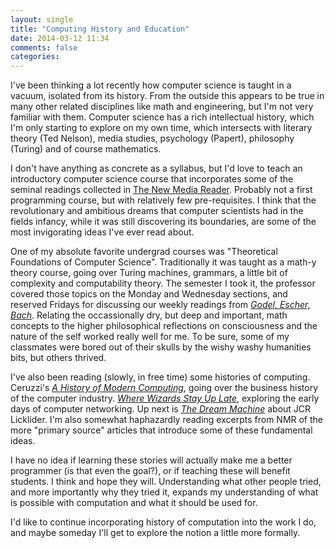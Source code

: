 ```yaml
---
layout: single
title: "Computing History and Education"
date: 2014-03-12 11:34
comments: false
categories: 
---
```


I've been thinking a lot recently how computer science is taught in a vacuum, isolated from its history.
From the outside this appears to be true in many other related disciplines like math and engineering, but I'm not very familiar with them.
Computer science has a rich intellectual history, which I'm only starting to explore on my own time, which intersects with literary theory (Ted Nelson), media studies, psychology (Papert), philosophy (Turing) and of course mathematics.

I don't have anything as concrete as a syllabus, but I'd love to teach an introductory computer science course that incorporates some of the seminal readings collected in [The New Media Reader](http://www.newmediareader.com/).
Probably not a first programming course, but with relatively few pre-requisites.
I think that the revolutionary and ambitious dreams that computer scientists had in the fields infancy, while it was still discovering its boundaries, are some of the most invigorating ideas I've ever read about.

One of my absolute favorite undergrad courses was "Theoretical Foundations of Computer Science".
Traditionally it was taught as a math-y theory course, going over Turing machines, grammars, a little bit of complexity and computability theory.
The semester I took it, the professor covered those topics on the Monday and Wednesday sections, and reserved Fridays for discussing our weekly readings from [*Godel, Escher, Bach*](http://en.wikipedia.org/wiki/G%C3%B6del,_Escher,_Bach).
Relating the occassionally dry, but deep and important, math concepts to the higher philosophical reflections on consciousness and the nature of the self worked really well for me.
To be sure, some of my classmates were bored out of their skulls by the wishy washy humanities bits, but others thrived.

I've also been reading (slowly, in free time) some histories of computing.
Ceruzzi's [*A History of Modern Computing*](http://www.amazon.com/History-Modern-Computing/dp/0262532034), going over the business history of the computer industry.
[*Where Wizards Stay Up Late*](http://www.amazon.com/Where-Wizards-Stay-Up-Late/dp/0684832674/ref=pd_sim_b_5?ie=UTF8&refRID=0DWAY831Q2TCS7PP29NW), exploring the early days of computer networking.
Up next is [*The Dream Machine*](http://www.amazon.com/Dream-Machine-Licklider-Revolution-Computing/dp/0670899763/ref=sr_1_1?s=books&ie=UTF8&qid=1394648872&sr=1-1&keywords=licklider) about JCR Licklider.
I'm also somewhat haphazardly reading excerpts from NMR of the more "primary source" articles that introduce some of these fundamental ideas.

I have no idea if learning these stories will actually make me a better programmer (is that even the goal?), or if teaching these will benefit students.
I think and hope they will.
Understanding what other people tried, and more importantly why they tried it, expands my understanding of what is possible with computation and what it should be used for.

I'd like to continue incorporating history of computation into the work I do, and maybe someday I'll get to explore the notion a little more formally.
